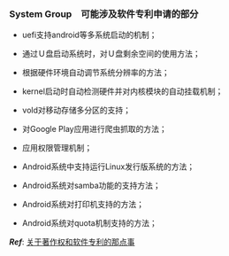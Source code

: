 ### System Group　可能涉及软件专利申请的部分

* uefi支持android等多系统启动的机制；

* 通过Ｕ盘启动系统时，对Ｕ盘剩余空间的使用方法；

* 根据硬件环境自动调节系统分辨率的方法；

* kernel启动时自动检测硬件并对内核模块的自动挂载机制；

* vold对移动存储多分区的支持；

* 对Google Play应用进行爬虫抓取的方法；

* 应用权限管理机制；

* Android系统中支持运行Linux发行版系统的方法；

* Android系统对samba功能的支持方法；

* Android系统对打印机支持的方法；

* Android系统对quota机制支持的方法；




***Ref***:
[关于著作权和软件专利的那点事](http://www.pss-system.gov.cn/sipopublicsearch/portal/showUIContentDetail-showContentDetail.shtml?params=991CFE73D4DF553253D44E119219BF31366856FF4B1522262FA5BBC8CD3E57403028E34AB967B99C66E486A6F0C11A91C011244E496BAC0F4415A45196A15C35D7AB6BED62D3336C68D92582C4054B8251E02730C0574CD998E30A94B859A9EEEC010E291197FE80)
